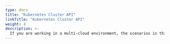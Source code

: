 ```yaml
---
type: docs
title: "Kubernetes Cluster API"
linkTitle: "Kubernetes Cluster API"
weight: 4
description: >-
  If you are working in a multi-cloud environment, the scenarios in this section will guide on deploying Azure Arc enabled data services on Cluster API (CAPI) Kubernetes in an automated fashion using ARM templates.
---
```


